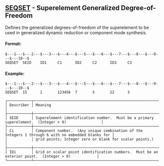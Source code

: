 ## [SEQSET](https://help.hexagonmi.com/bundle/MSC_Nastran_2022.4/page/Nastran_Combined_Book/qrg/bulkqrs/TOC.SEQSET.xhtml) - Superelement Generalized Degree-of-Freedom

Defines the generalized degrees-of-freedom of the superelement to be used in generalized dynamic reduction or component mode synthesis.

#### Format:

```nastran
$---1---$---2---$---3---$---4---$---5---$---6---$---7---$---8---$---9---$---10--$
SEQSET  SEID    ID1     C1      ID2     C2      ID3     C3                      
```

#### Example:

```nastran
$---1---$---2---$---3---$---4---$---5---$---6---$---7---$---8---$---9---$---10--$
SEQSET  15      1       123456  7       5       22      3                       
```

```text
┌───────────┬────────────────────────────────────────────────────────────────────────────────────────────────────┐
│ Describer │ Meaning                                                                                            │
├───────────┼────────────────────────────────────────────────────────────────────────────────────────────────────┤
│ SEID      │ Superelement identification number.  Must be a primary superelement.  (Integer > 0)                │
├───────────┼────────────────────────────────────────────────────────────────────────────────────────────────────┤
│ Ci        │ Component number.  (Any unique combination of the Integers 1 through 6 with no embedded blanks for │
│           │ grid points; Integer zero or blank for scalar points.)                                             │
├───────────┼────────────────────────────────────────────────────────────────────────────────────────────────────┤
│ IDi       │ Grid or scalar point identification numbers.  Must be an exterior point.  (Integer > 0)            │
└───────────┴────────────────────────────────────────────────────────────────────────────────────────────────────┘
```
